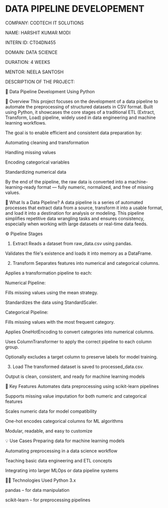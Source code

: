 # DATA PIPELINE DEVELOPEMENT

COMPANY: CODTECH IT SOLUTIONS

NAME: HARSHIT KUMAR MODI

INTERN ID: CT04DN455

DOMAIN: DATA SCIENCE

DURATION: 4 WEEKS

MENTOR: NEELA SANTOSH

DESCRIPTION OF THE PROJECT: 

🔗 Data Pipeline Development Using Python

📌 Overview
This project focuses on the development of a data pipeline to automate the preprocessing of structured datasets in CSV format. Built using Python, it showcases the core stages of a traditional ETL (Extract, Transform, Load) pipeline, widely used in data engineering and machine learning workflows.

The goal is to enable efficient and consistent data preparation by:

Automating cleaning and transformation

Handling missing values

Encoding categorical variables

Standardizing numerical data

By the end of the pipeline, the raw data is converted into a machine-learning-ready format — fully numeric, normalized, and free of missing values.

🧠 What Is a Data Pipeline?
A data pipeline is a series of automated processes that extract data from a source, transform it into a usable format, and load it into a destination for analysis or modeling. This pipeline simplifies repetitive data wrangling tasks and ensures consistency, especially when working with large datasets or real-time data feeds.

⚙️ Pipeline Stages
1. Extract
Reads a dataset from raw_data.csv using pandas.

Validates the file's existence and loads it into memory as a DataFrame.

2. Transform
Separates features into numerical and categorical columns.

Applies a transformation pipeline to each:

Numerical Pipeline:

Fills missing values using the mean strategy.

Standardizes the data using StandardScaler.

Categorical Pipeline:

Fills missing values with the most frequent category.

Applies OneHotEncoding to convert categories into numerical columns.

Uses ColumnTransformer to apply the correct pipeline to each column group.

Optionally excludes a target column to preserve labels for model training.

3. Load
The transformed dataset is saved to processed_data.csv.

Output is clean, consistent, and ready for machine learning models

📌 Key Features
Automates data preprocessing using scikit-learn pipelines

Supports missing value imputation for both numeric and categorical features

Scales numeric data for model compatibility

One-hot encodes categorical columns for ML algorithms

Modular, readable, and easy to customize

💡 Use Cases
Preparing data for machine learning models

Automating preprocessing in a data science workflow

Teaching basic data engineering and ETL concepts

Integrating into larger MLOps or data pipeline systems

🧑‍💻 Technologies Used
Python 3.x

pandas – for data manipulation

scikit-learn – for preprocessing pipelines

